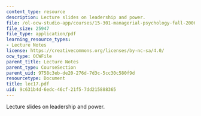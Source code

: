 ```yaml
---
content_type: resource
description: Lecture slides on leadership and power.
file: /ol-ocw-studio-app/courses/15-301-managerial-psychology-fall-2006/9c631b4d6edc46cf21f57dd215888365_lec17.pdf
file_size: 25947
file_type: application/pdf
learning_resource_types:
- Lecture Notes
license: https://creativecommons.org/licenses/by-nc-sa/4.0/
ocw_type: OCWFile
parent_title: Lecture Notes
parent_type: CourseSection
parent_uid: 9758c3eb-de20-276d-7d3c-5cc30c580f9d
resourcetype: Document
title: lec17.pdf
uid: 9c631b4d-6edc-46cf-21f5-7dd215888365
---
```

Lecture slides on leadership and power.